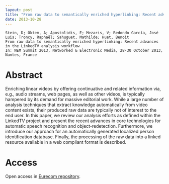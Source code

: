 ```yaml
---
layout: post
title: "From raw data to semantically enriched hyperlinking: Recent advances in the LinkedTV analysis workflow"
date: 2013-10-28
---
```

```
Stein, D; Öktem, A; Apostolidis, E; Mezaris, V; Redondo García, José Luis; Troncy, Raphaël; Sahuguet, Mathilde; Huet, Benoit
From raw data to semantically enriched hyperlinking: Recent advances in the LinkedTV analysis workflow
In: NEM Summit 2013, Networked & Electronic Media, 28-30 October 2013, Nantes, France
```

# Abstract

Enriching linear videos by offering continuative and related information via, e.g., audio streams, web pages, as well as other videos, is typically hampered by its demand for massive editorial work. While a large number of analysis techniques that extract knowledge automatically from video content exists, their produced raw data are typically not of interest to the end user. In this paper, we review our analysis efforts as defined within the LinkedTV project and present the recent advances in core technologies for automatic speech recognition and object-redetection. Furthermore, we introduce our approach for an automatically generated localized person identification database. Finally, the processing of the raw data into a linked resource available in a web compliant format is described.

# Access

Open access in <a href="http://www.eurecom.fr/publication/4153" target="http://www.eurecom.fr/publication/4153">Eurecom repository</a>.

